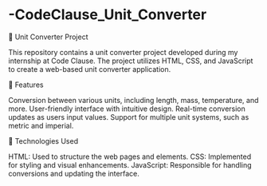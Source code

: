 # -CodeClause_Unit_Converter

🔹 Unit Converter Project

This repository contains a unit converter project developed during my internship at Code Clause. The project utilizes HTML, CSS, and JavaScript to create a web-based unit converter application.

🔹 Features

Conversion between various units, including length, mass, temperature, and more.
User-friendly interface with intuitive design.
Real-time conversion updates as users input values.
Support for multiple unit systems, such as metric and imperial.

🔹 Technologies Used

HTML: Used to structure the web pages and elements.
CSS: Implemented for styling and visual enhancements.
JavaScript: Responsible for handling conversions and updating the interface.
